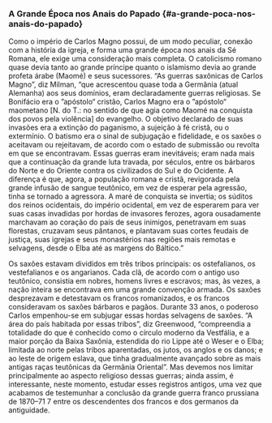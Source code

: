 ### A Grande Época nos Anais do Papado {#a-grande-poca-nos-anais-do-papado}

Como o império de Carlos Magno possui, de um modo peculiar, conexão com a história da igreja, e forma uma grande época nos anais da Sé Romana, ele exige uma consideração mais completa. O catolicismo romano quase devia tanto ao grande príncipe quanto o islamismo devia ao grande profeta árabe (Maomé) e seus sucessores. “As guerras saxônicas de Carlos Magno”, diz Milman, “que acrescentou quase toda a Germânia (atual Alemanha) aos seus domínios, eram declaradamente guerras religiosas. Se Bonifácio era o ”apóstolo“ cristão, Carlos Magno era o ”apóstolo“ maometano [N. do T.: no sentido de que agia como Maomé na conquista dos povos pela violência] do evangelho. O objetivo declarado de suas invasões era a extinção do paganismo, a sujeição à fé cristã, ou o extermínio. O batismo era o sinal de subjugação e fidelidade, e os saxões o aceitavam ou rejeitavam, de acordo com o estado de submissão ou revolta em que se encontravam. Essas guerras eram inevitáveis; eram nada mais que a continuação da grande luta travada, por séculos, entre os bárbaros do Norte e do Oriente contra os civilizados do Sul e do Ocidente. A diferença é que, agora, a população romana e cristã, revigorada pela grande infusão de sangue teutônico, em vez de esperar pela agressão, tinha se tornado a agressora. A maré de conquista se invertia; os súditos dos reinos ocidentais, do império ocidental, em vez de esperarem para ver suas casas invadidas por hordas de invasores ferozes, agora ousadamente marchavam ao coração do país de seus inimigos, penetravam em suas florestas, cruzavam seus pântanos, e plantavam suas cortes feudais de justiça, suas igrejas e seus monastérios nas regiões mais remotas e selvagens, desde o Elba até as margens do Báltico.”

Os saxões estavam divididos em três tribos principais: os ostefalianos, os vestefalianos e os angarianos. Cada clã, de acordo com o antigo uso teutônico, consistia em nobres, homens livres e escravos; mas, às vezes, a nação inteira se encontrava em uma grande convenção armada. Os saxões desprezavam e detestavam os francos romanizados, e os francos consideravam os saxões bárbaros e pagãos. Durante 33 anos, o poderoso Carlos empenhou-se em subjugar essas hordas selvagens de saxões. “A área do país habitada por essas tribos”, diz Greenwood, “compreendia a totalidade do que é conhecido como o círculo moderno da Vestfália, e a maior porção da Baixa Saxônia, estendida do rio Lippe até o Weser e o Elba; limitada ao norte pelas tribos aparentadas, os jutos, os anglos e os danos; e ao leste de origem eslava, que tinha gradualmente avançado sobre as mais antigas raças teutônicas da Germânia Oriental”. Mas devemos nos limitar principalmente ao aspecto religioso dessas guerras; ainda assim, é interessante, neste momento, estudar esses registros antigos, uma vez que acabamos de testemunhar a conclusão da grande guerra franco prussiana de 1870–71 7 entre os descendentes dos francos e dos germanos da antiguidade.